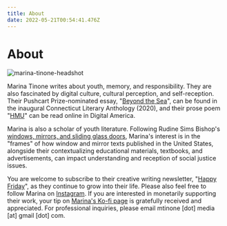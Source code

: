 ```yaml
---
title: About
date: 2022-05-21T00:54:41.476Z
---
```

# About

![marina-tinone-headshot](/images/gmail-profile-pic.jpg)

Marina Tinone writes about youth, memory, and responsibility. They are also fascinated by digital culture, cultural perception, and self-reception. Their Pushcart Prize-nominated essay, "[Beyond the Sea](https://www.mtinone.com/portfolio/beyond-the-sea/)", can be found in the inaugural Connecticut Literary Anthology (2020), and their prose poem "[HMU](https://www.mtinone.com/portfolio/hmu/)" can be read online in Digital America. 

Marina is also a scholar of youth literature. Following Rudine Sims Bishop's [windows, mirrors, and sliding glass doors](https://ncte.org/blog/2016/02/windows-mirrors-sliding-doors/), Marina's interest is in the "frames" of how window and mirror texts published in the United States, alongside their contextualizing educational materials, textbooks, and advertisements, can impact understanding and reception of social justice issues.  

You are welcome to subscribe to their creative writing newsletter, "[Happy Friday](https://buttondown.email/mtinone)", as they continue to grow into their life. Please also feel free to follow Marina on [Instagram](https://www.instagram.com/mtinone/). If you are interested in monetarily supporting their work, your tip on [Marina's Ko-fi page](https://ko-fi.com/mtinone) is gratefully received and appreciated. For professional inquiries, please email mtinone \[dot] media \[at] gmail \[dot] com.
